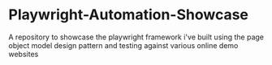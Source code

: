 # Playwright-Automation-Showcase
A repository to showcase the playwright framework i've built using the page object model design pattern and testing against various online demo websites
